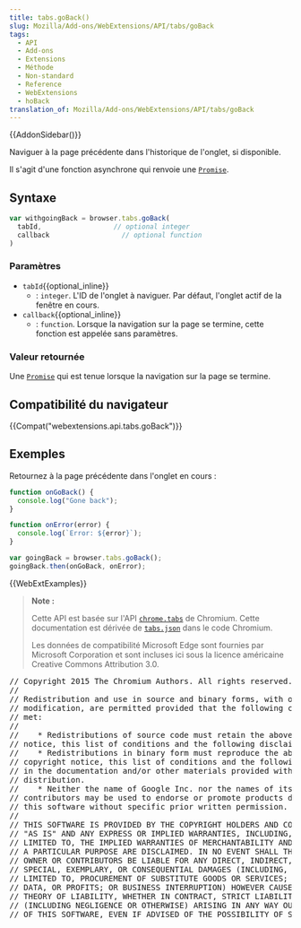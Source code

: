 ```yaml
---
title: tabs.goBack()
slug: Mozilla/Add-ons/WebExtensions/API/tabs/goBack
tags:
  - API
  - Add-ons
  - Extensions
  - Méthode
  - Non-standard
  - Reference
  - WebExtensions
  - hoBack
translation_of: Mozilla/Add-ons/WebExtensions/API/tabs/goBack
---
```

{{AddonSidebar()}}

Naviguer à la page précédente dans l'historique de l'onglet, si disponible.

Il s'agit d'une fonction asynchrone qui renvoie une [`Promise`](/fr/docs/Web/JavaScript/Reference/Objets_globaux/Promise).

## Syntaxe

```js
var withgoingBack = browser.tabs.goBack(
  tabId,                  // optional integer
  callback                  // optional function
)
```

### Paramètres

- `tabId`{{optional_inline}}
  - : `integer`. L'ID de l'onglet à naviguer. Par défaut, l'onglet actif de la fenêtre en cours.
- `callback`{{optional_inline}}
  - : `function`. Lorsque la navigation sur la page se termine, cette fonction est appelée sans paramètres.

### Valeur retournée

Une [`Promise`](/fr/docs/Web/JavaScript/Reference/Objets_globaux/Promise) qui est tenue lorsque la navigation sur la page se termine.

## Compatibilité du navigateur

{{Compat("webextensions.api.tabs.goBack")}}

## Exemples

Retournez à la page précédente dans l'onglet en cours :

```js
function onGoBack() {
  console.log("Gone back");
}

function onError(error) {
  console.log(`Error: ${error}`);
}

var goingBack = browser.tabs.goBack();
goingBack.then(onGoBack, onError);
```

{{WebExtExamples}}

> **Note :**
>
> Cette API est basée sur l'API [`chrome.tabs`](https://developer.chrome.com/extensions/tabs#method-getZoomSettings) de Chromium. Cette documentation est dérivée de [`tabs.json`](https://chromium.googlesource.com/chromium/src/+/master/chrome/common/extensions/api/tabs.json) dans le code Chromium.
>
> Les données de compatibilité Microsoft Edge sont fournies par Microsoft Corporation et sont incluses ici sous la licence américaine Creative Commons Attribution 3.0.

<div class="hidden"><pre>// Copyright 2015 The Chromium Authors. All rights reserved.
//
// Redistribution and use in source and binary forms, with or without
// modification, are permitted provided that the following conditions are
// met:
//
//    * Redistributions of source code must retain the above copyright
// notice, this list of conditions and the following disclaimer.
//    * Redistributions in binary form must reproduce the above
// copyright notice, this list of conditions and the following disclaimer
// in the documentation and/or other materials provided with the
// distribution.
//    * Neither the name of Google Inc. nor the names of its
// contributors may be used to endorse or promote products derived from
// this software without specific prior written permission.
//
// THIS SOFTWARE IS PROVIDED BY THE COPYRIGHT HOLDERS AND CONTRIBUTORS
// "AS IS" AND ANY EXPRESS OR IMPLIED WARRANTIES, INCLUDING, BUT NOT
// LIMITED TO, THE IMPLIED WARRANTIES OF MERCHANTABILITY AND FITNESS FOR
// A PARTICULAR PURPOSE ARE DISCLAIMED. IN NO EVENT SHALL THE COPYRIGHT
// OWNER OR CONTRIBUTORS BE LIABLE FOR ANY DIRECT, INDIRECT, INCIDENTAL,
// SPECIAL, EXEMPLARY, OR CONSEQUENTIAL DAMAGES (INCLUDING, BUT NOT
// LIMITED TO, PROCUREMENT OF SUBSTITUTE GOODS OR SERVICES; LOSS OF USE,
// DATA, OR PROFITS; OR BUSINESS INTERRUPTION) HOWEVER CAUSED AND ON ANY
// THEORY OF LIABILITY, WHETHER IN CONTRACT, STRICT LIABILITY, OR TORT
// (INCLUDING NEGLIGENCE OR OTHERWISE) ARISING IN ANY WAY OUT OF THE USE
// OF THIS SOFTWARE, EVEN IF ADVISED OF THE POSSIBILITY OF SUCH DAMAGE.
</pre></div>
